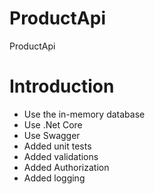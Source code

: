 # ProductApi
ProductApi

# Introduction

* Use the in-memory database
* Use .Net Core
* Use Swagger
* Added unit tests
* Added validations
* Added Authorization
* Added logging